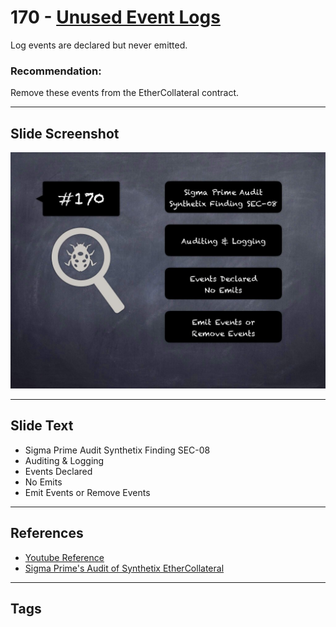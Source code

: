 
# 170 - [Unused Event Logs](./Unused%20Event%20Logs.md)

Log events are declared but never emitted.

### Recommendation:
Remove these events from the EtherCollateral contract.
___
## Slide Screenshot
![170.jpg](../../images/8.%20Audit%20Findings%20201/170.jpg)
___
## Slide Text
- Sigma Prime Audit Synthetix Finding SEC-08
- Auditing & Logging
- Events Declared
- No Emits
- Emit Events or Remove Events
___
## References
- [Youtube Reference](https://youtu.be/poxzr4-srn0?t=533)
- [Sigma Prime's Audit of Synthetix EtherCollateral](https://github.com/sigp/public-audits/blob/master/synthetix/ethercollateral/review.pdf)
___
## Tags
